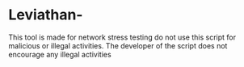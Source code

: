 # Leviathan-
This tool is made for network stress testing
do not use this script for malicious or illegal activities.
The developer of the script does not encourage any illegal activities
